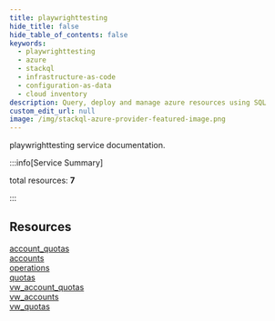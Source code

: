 ```yaml
---
title: playwrighttesting
hide_title: false
hide_table_of_contents: false
keywords:
  - playwrighttesting
  - azure
  - stackql
  - infrastructure-as-code
  - configuration-as-data
  - cloud inventory
description: Query, deploy and manage azure resources using SQL
custom_edit_url: null
image: /img/stackql-azure-provider-featured-image.png
---
```


playwrighttesting service documentation.

:::info[Service Summary]

total resources: __7__  

:::

## Resources
<div class="row">
<div class="providerDocColumn">
<a href="/services/playwrighttesting/account_quotas/">account_quotas</a><br />
<a href="/services/playwrighttesting/accounts/">accounts</a><br />
<a href="/services/playwrighttesting/operations/">operations</a><br />
<a href="/services/playwrighttesting/quotas/">quotas</a>
</div>
<div class="providerDocColumn">
<a href="/services/playwrighttesting/vw_account_quotas/">vw_account_quotas</a><br />
<a href="/services/playwrighttesting/vw_accounts/">vw_accounts</a><br />
<a href="/services/playwrighttesting/vw_quotas/">vw_quotas</a>
</div>
</div>